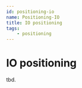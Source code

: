 ```yaml
---
id: positioning-io
name: Positioning-IO
title: IO positioning
tags:
    - positioning
---
```


# IO positioning

tbd.


